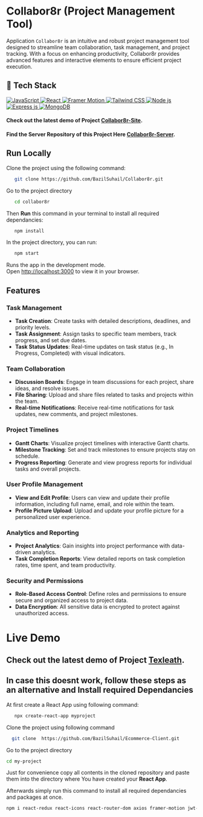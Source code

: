 # Collabor8r (Project Management Tool)
Application `Collabor8r` is an intuitive and robust project management tool designed to streamline team collaboration, task management, and project tracking. With a focus on enhancing productivity, Collabor8r provides advanced features and interactive elements to ensure efficient project execution.

## 🤖 Tech Stack 
 <a href="#"> 
  <img alt="JavaScript" src="https://img.shields.io/badge/javascript%20-%23323330.svg?&style=for-the-badge&logo=javascript&logoColor=%23F7DF1E"/>  
  <img alt="React" src="https://img.shields.io/badge/React-%2361DAFB.svg?&style=for-the-badge&logo=react&logoColor=white"/> 
  <img alt="Framer Motion" src="https://img.shields.io/badge/Framer%20Motion-%23ED5A9F.svg?&style=for-the-badge&logo=framer&logoColor=white"/>
  <img alt="Tailwind CSS" src="https://img.shields.io/badge/Tailwind%20CSS-%2306B6D4.svg?&style=for-the-badge&logo=tailwindcss&logoColor=white"/>
<img alt="Node js" src="https://img.shields.io/badge/Node.js-%23339933.svg?&style=for-the-badge&logo=node.js&logoColor=white"/> 
<img alt="Express js" src="https://img.shields.io/badge/Express.js-%23000000.svg?&style=for-the-badge&logo=express&logoColor=white"/>   
<img alt="MongoDB" src ="https://img.shields.io/badge/MongoDB-%234ea94b.svg?&style=for-the-badge&logo=mongodb&logoColor=white"/> 
 </a>

#### Check out the latest demo of Project [Collabor8r-Site](https://collabora8r.vercel.app/). 
#### Find the Server Repository of this Project Here [Collabor8r-Server](https://github.com/BazilSuhail/Collabor8r-Server). 
## Run Locally
Clone the project using the following command:
```bash
   git clone https://github.com/BazilSuhail/Collabor8r.git
```
Go to the project directory
```bash
   cd collabor8r
```
Then **Run** this command in your terminal to install all required dependancies:
```bash
   npm install
```
In the project directory, you can run:
```bash
   npm start
``` 
Runs the app in the development mode.\
Open [http://localhost:3000](http://localhost:3000) to view it in your browser.
## Features

### Task Management
- **Task Creation**: Create tasks with detailed descriptions, deadlines, and priority levels.
- **Task Assignment**: Assign tasks to specific team members, track progress, and set due dates.
- **Task Status Updates**: Real-time updates on task status (e.g., In Progress, Completed) with visual indicators.

### Team Collaboration
- **Discussion Boards**: Engage in team discussions for each project, share ideas, and resolve issues.
- **File Sharing**: Upload and share files related to tasks and projects within the team.
- **Real-time Notifications**: Receive real-time notifications for task updates, new comments, and project milestones.

### Project Timelines
- **Gantt Charts**: Visualize project timelines with interactive Gantt charts.
- **Milestone Tracking**: Set and track milestones to ensure projects stay on schedule.
- **Progress Reporting**: Generate and view progress reports for individual tasks and overall projects.

### User Profile Management
- **View and Edit Profile**: Users can view and update their profile information, including full name, email, and role within the team.
- **Profile Picture Upload**: Upload and update your profile picture for a personalized user experience.

### Analytics and Reporting
- **Project Analytics**: Gain insights into project performance with data-driven analytics.
- **Task Completion Reports**: View detailed reports on task completion rates, time spent, and team productivity.

### Security and Permissions
- **Role-Based Access Control**: Define roles and permissions to ensure secure and organized access to project data.
- **Data Encryption**: All sensitive data is encrypted to protect against unauthorized access.


# Live Demo
## Check out the latest demo of Project [Texleath](https://collabor8r.netlify.app). 

## In case this doesnt work, follow these steps as an alternative and Install required Dependancies
At first create a React App using following command:

```bash
   npx create-react-app myproject
```
 Clone the project using following command
```bash
  git clone  https://github.com/BazilSuhail/Ecommerce-Client.git
```
Go to the project directory
```bash
cd my-project
```
Just for convenience copy all contents in the cloned repository and paste them into the directory where You have 
created your **React App**.
 
Afterwards simply run this command to install all required dependancies and packages at once.
```bash
npm i react-redux react-icons react-router-dom axios framer-motion jwt-decode
``` 
  
